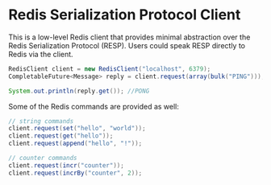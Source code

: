 Redis Serialization Protocol Client
===

This is a low-level Redis client that provides minimal abstraction over the Redis Serialization Protocol (RESP). 
Users could speak RESP directly to Redis via the client.

```java
RedisClient client = new RedisClient("localhost", 6379);
CompletableFuture<Message> reply = client.request(array(bulk("PING")));

System.out.println(reply.get()); //PONG
```
Some of the Redis commands are provided as well:
```java
// string commands
client.request(set("hello", "world"));
client.request(get("hello"));
client.request(append("hello", "!"));

// counter commands
client.request(incr("counter"));
client.request(incrBy("counter", 2));
```

